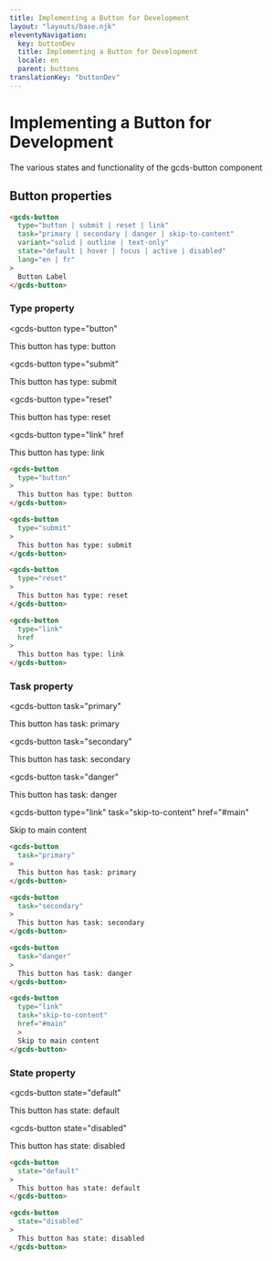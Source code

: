 ```yaml
---
title: Implementing a Button for Development
layout: "layouts/base.njk"
eleventyNavigation:
  key: buttonDev
  title: Implementing a Button for Development
  locale: en
  parent: buttons
translationKey: "buttonDev"
---
```


# Implementing a Button for Development

The various states and functionality of the gcds-button component

## Button properties

``` html
<gcds-button
  type="button | submit | reset | link"
  task="primary | secondary | danger | skip-to-content"
  variant="solid | outline | text-only"
  state="default | hover | focus | active | disabled"
  lang="en | fr"
>
  Button Label
</gcds-button>
```

### Type property

<gcds-button
  type="button"
>
  This button has type: button
</gcds-button>

<gcds-button
  type="submit"
>
  This button has type: submit
</gcds-button>

<gcds-button
  type="reset"
>
  This button has type: reset
</gcds-button>

<gcds-button
  type="link"
  href
>
  This button has type: link
</gcds-button>

``` html
<gcds-button
  type="button"
>
  This button has type: button
</gcds-button>

<gcds-button
  type="submit"
>
  This button has type: submit
</gcds-button>

<gcds-button
  type="reset"
>
  This button has type: reset
</gcds-button>

<gcds-button
  type="link"
  href
>
  This button has type: link
</gcds-button>
```

### Task property

<gcds-button
  task="primary"
>
  This button has task: primary
</gcds-button>

<gcds-button
  task="secondary"
>
  This button has task: secondary
</gcds-button>

<gcds-button
  task="danger"
>
  This button has task: danger
</gcds-button>

<gcds-button
  type="link"
  task="skip-to-content"
  href="#main"
  >
  Skip to main content
</gcds-button>

``` html
<gcds-button
  task="primary"
>
  This button has task: primary
</gcds-button>

<gcds-button
  task="secondary"
>
  This button has task: secondary
</gcds-button>

<gcds-button
  task="danger"
>
  This button has task: danger
</gcds-button>

<gcds-button
  type="link"
  task="skip-to-content"
  href="#main"
  >
  Skip to main content
</gcds-button>
```

### State property

<gcds-button
  state="default"
>
  This button has state: default
</gcds-button>

<gcds-button
  state="disabled"
>
  This button has state: disabled
</gcds-button>


```html
<gcds-button
  state="default"
>
  This button has state: default
</gcds-button>

<gcds-button
  state="disabled"
>
  This button has state: disabled
</gcds-button>
```